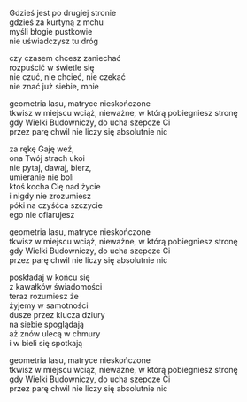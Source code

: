 Gdzieś jest po drugiej stronie  
gdzieś za kurtyną z mchu  
myśli błogie pustkowie  
nie uświadczysz tu dróg  
  
czy czasem chcesz zaniechać  
rozpuścić w świetle się  
nie czuć, nie chcieć, nie czekać  
nie znać już siebie, mnie  
  
geometria lasu, matryce nieskończone  
tkwisz w miejscu wciąż, nieważne, w którą pobiegniesz stronę  
gdy Wielki Budowniczy, do ucha szepcze Ci  
przez parę chwil nie liczy się absolutnie nic  
  
za rękę Gaję weź,  
ona Twój strach ukoi  
nie pytaj, dawaj, bierz,  
umieranie nie boli  
ktoś kocha Cię nad życie  
i nigdy nie zrozumiesz  
póki na czyśćca szczycie  
ego nie ofiarujesz  
  
geometria lasu, matryce nieskończone  
tkwisz w miejscu wciąż, nieważne, w którą pobiegniesz stronę  
gdy Wielki Budowniczy, do ucha szepcze Ci  
przez parę chwil nie liczy się absolutnie nic  
  
poskładaj w końcu się  
z kawałków świadomości  
teraz rozumiesz że  
żyjemy w samotności  
dusze przez klucza dziury  
na siebie spoglądają  
aż znów ulecą w chmury  
i w bieli się spotkają  
  
geometria lasu, matryce nieskończone  
tkwisz w miejscu wciąż, nieważne, w którą pobiegniesz stronę  
gdy Wielki Budowniczy, do ucha szepcze Ci  
przez parę chwil nie liczy się absolutnie nic  